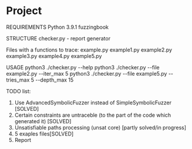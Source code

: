 # Project

REQUIREMENTS
Python 3.9.1
fuzzingbook

STRUCTURE
checker.py - report generator

Files with a functions to trace:
example.py
example1.py
example2.py
example3.py
example4.py
example5.py

USAGE
python3 ./checker.py --help
python3 ./checker.py --file example2.py --iter_max 5
python3 ./checker.py --file example5.py --tries_max 5 --depth_max 15

TODO list:
1. Use AdvancedSymbolicFuzzer instead of SimpleSymbolicFuzzer [SOLVED]
2. Certain constraints are untraceble (to the part of the code which generated it) [SOLVED]
3. Unsatisfiable paths processing (unsat core) [partly solved/in progress]
4. 5 exaples files[SOLVED] 
5. Report 



